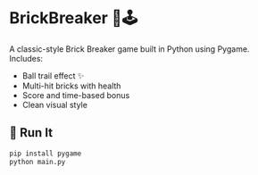 # BrickBreaker 🧱🕹️

A classic-style Brick Breaker game built in Python using Pygame.  
Includes:
- Ball trail effect ✨
- Multi-hit bricks with health
- Score and time-based bonus
- Clean visual style

## 🚀 Run It

```bash
pip install pygame
python main.py
